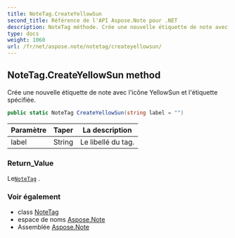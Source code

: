 ```yaml
---
title: NoteTag.CreateYellowSun
second_title: Référence de l'API Aspose.Note pour .NET
description: NoteTag méthode. Crée une nouvelle étiquette de note avec licône YellowSun et létiquette spécifiée.
type: docs
weight: 1060
url: /fr/net/aspose.note/notetag/createyellowsun/
---
```

## NoteTag.CreateYellowSun method

Crée une nouvelle étiquette de note avec l'icône YellowSun et l'étiquette spécifiée.

```csharp
public static NoteTag CreateYellowSun(string label = "")
```

| Paramètre | Taper | La description |
| --- | --- | --- |
| label | String | Le libellé du tag. |

### Return_Value

Le[`NoteTag`](../) .

### Voir également

* class [NoteTag](../)
* espace de noms [Aspose.Note](../../notetag/)
* Assemblée [Aspose.Note](../../../)


